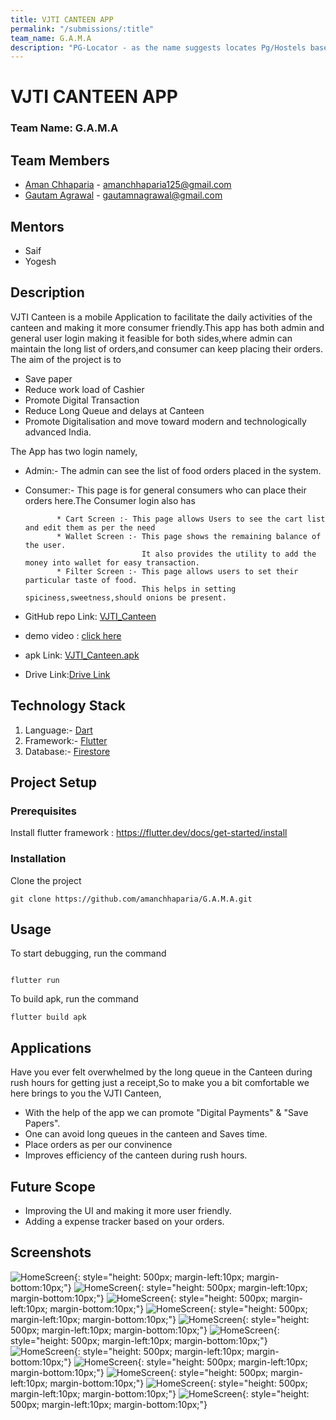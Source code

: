 ```yaml
---
title: VJTI CANTEEN APP
permalink: "/submissions/:title"
team_name: G.A.M.A
description: "PG-Locator - as the name suggests locates Pg/Hostels based on users requisites avaialable in that facility as well as in its vicinity,saving both time and brokerage. It also helps user to search tiffin services that bests suits an individual along with the payment feature that enables user to pay rents/tiffin payments."
---
```


# VJTI CANTEEN APP

### Team Name: G.A.M.A

## Team Members
* [Aman Chhaparia](https://github.com/amanchhaparia) - amanchhaparia125@gmail.com
* [Gautam Agrawal](https://github.com/gautam-dev-maker) - gautamnagrawal@gmail.com

## Mentors
* Saif
* Yogesh

## Description
VJTI Canteen is a mobile Application to facilitate the daily activities of the canteen and making it more consumer friendly.This app has both admin and general user login making it feasible for both sides,where admin can maintain the long list of orders,and consumer can keep placing their orders.
The aim of the project is to
* Save paper
* Reduce work load of Cashier
* Promote Digital Transaction
* Reduce Long Queue and delays at Canteen
* Promote Digitalisation and move toward modern and technologically advanced India.

The App has two login namely,
* Admin:- The admin can see the list of food orders placed in the system.
* Consumer:- This page is for general consumers who can place their orders here.The Consumer login also has 
             
             * Cart Screen :- This page allows Users to see the cart list and edit them as per the need
             * Wallet Screen :- This page shows the remaining balance of the user.
                                It also provides the utility to add the money into wallet for easy transaction.
             * Filter Screen :- This page allows users to set their particular taste of food.
                                This helps in setting spiciness,sweetness,should onions be present.
             
              

* GitHub repo Link: [VJTI_Canteen](https://github.com/amanchhaparia/G.A.M.A)
* demo video : [click here](https://drive.google.com/folderview?id=1pG8Ke7otZDB1VNZ49krR9OF1oWo_iSid)
* apk Link: [VJTI_Canteen.apk](https://drive.google.com/folderview?id=1pG8Ke7otZDB1VNZ49krR9OF1oWo_iSid)
* Drive Link:[Drive Link](https://drive.google.com/folderview?id=1pG8Ke7otZDB1VNZ49krR9OF1oWo_iSid)

## Technology Stack
1. Language:- [Dart](https://dart.dev)
2. Framework:- [Flutter](https://flutter.dev)
3. Database:- [Firestore](https://firebase.google.com/docs/firestore)

## Project Setup
### Prerequisites
Install flutter framework : https://flutter.dev/docs/get-started/install

### Installation
Clone the project
```
git clone https://github.com/amanchhaparia/G.A.M.A.git

```

## Usage
To start debugging, run the command
```

flutter run

```

To build apk, run the command 
```
flutter build apk

```
## Applications
Have you ever felt overwhelmed by the long queue in the Canteen during rush hours for getting just a receipt,So to make you a bit comfortable we here brings to you the VJTI Canteen,
* With the help of the app we can promote "Digital Payments" & "Save Papers".
* One can avoid long queues in the canteen and Saves time.
* Place orders as per our convinence
* Improves efficiency of the canteen during rush hours.

## Future Scope
* Improving the UI and making it more user friendly.
* Adding a expense tracker based on your orders.

## Screenshots

![HomeScreen](https://raw.githubusercontent.com/amanchhaparia/G.A.M.A/master/docs/ScreenShots/homeScreen.jpg){: style="height: 500px; margin-left:10px; margin-bottom:10px;"}
![HomeScreen](https://raw.githubusercontent.com/amanchhaparia/G.A.M.A/master/docs/ScreenShots/adminHomeScreen.jpg){: style="height: 500px; margin-left:10px; margin-bottom:10px;"}
![HomeScreen](https://raw.githubusercontent.com/amanchhaparia/G.A.M.A/master/docs/ScreenShots/adminLoginScreen.jpg){: style="height: 500px; margin-left:10px; margin-bottom:10px;"}
![HomeScreen](https://raw.githubusercontent.com/amanchhaparia/G.A.M.A/master/docs/ScreenShots/appDrawer.jpg){: style="height: 500px; margin-left:10px; margin-bottom:10px;"}
![HomeScreen](https://raw.githubusercontent.com/amanchhaparia/G.A.M.A/master/docs/ScreenShots/cartScreen.jpg){: style="height: 500px; margin-left:10px; margin-bottom:10px;"}
![HomeScreen](https://raw.githubusercontent.com/amanchhaparia/G.A.M.A/master/docs/ScreenShots/cartScreen2.jpg){: style="height: 500px; margin-left:10px; margin-bottom:10px;"}
![HomeScreen](https://raw.githubusercontent.com/amanchhaparia/G.A.M.A/master/docs/ScreenShots/filters.jpg){: style="height: 500px; margin-left:10px; margin-bottom:10px;"}
![HomeScreen](https://raw.githubusercontent.com/amanchhaparia/G.A.M.A/master/docs/ScreenShots/ordersScreen.jpg){: style="height: 500px; margin-left:10px; margin-bottom:10px;"}
![HomeScreen](https://raw.githubusercontent.com/amanchhaparia/G.A.M.A/master/docs/ScreenShots/startingScreen.jpg){: style="height: 500px; margin-left:10px; margin-bottom:10px;"}
![HomeScreen](https://raw.githubusercontent.com/amanchhaparia/G.A.M.A/master/docs/ScreenShots/userLoginScreen.jpg){: style="height: 500px; margin-left:10px; margin-bottom:10px;"}
![HomeScreen](https://raw.githubusercontent.com/amanchhaparia/G.A.M.A/master/docs/ScreenShots/walletScreen.jpg){: style="height: 500px; margin-left:10px; margin-bottom:10px;"}


